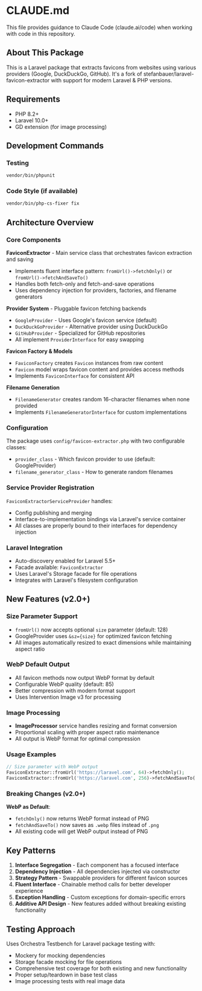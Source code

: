 # CLAUDE.md

This file provides guidance to Claude Code (claude.ai/code) when working with code in this repository.

## About This Package

This is a Laravel package that extracts favicons from websites using various providers (Google, DuckDuckGo, GitHub). It's a fork of stefanbauer/laravel-favicon-extractor with support for modern Laravel & PHP versions.

## Requirements

- PHP 8.2+
- Laravel 10.0+
- GD extension (for image processing)

## Development Commands

### Testing
```bash
vendor/bin/phpunit
```

### Code Style (if available)
```bash
vendor/bin/php-cs-fixer fix
```

## Architecture Overview

### Core Components

**FaviconExtractor** - Main service class that orchestrates favicon extraction and saving
- Implements fluent interface pattern: `fromUrl()->fetchOnly()` or `fromUrl()->fetchAndSaveTo()`
- Handles both fetch-only and fetch-and-save operations
- Uses dependency injection for providers, factories, and filename generators

**Provider System** - Pluggable favicon fetching backends
- `GoogleProvider` - Uses Google's favicon service (default)
- `DuckDuckGoProvider` - Alternative provider using DuckDuckGo
- `GitHubProvider` - Specialized for GitHub repositories
- All implement `ProviderInterface` for easy swapping

**Favicon Factory & Models**
- `FaviconFactory` creates `Favicon` instances from raw content
- `Favicon` model wraps favicon content and provides access methods
- Implements `FaviconInterface` for consistent API

**Filename Generation**
- `FilenameGenerator` creates random 16-character filenames when none provided
- Implements `FilenameGeneratorInterface` for custom implementations

### Configuration

The package uses `config/favicon-extractor.php` with two configurable classes:
- `provider_class` - Which favicon provider to use (default: GoogleProvider)
- `filename_generator_class` - How to generate random filenames

### Service Provider Registration

`FaviconExtractorServiceProvider` handles:
- Config publishing and merging
- Interface-to-implementation bindings via Laravel's service container
- All classes are properly bound to their interfaces for dependency injection

### Laravel Integration

- Auto-discovery enabled for Laravel 5.5+
- Facade available: `FaviconExtractor`
- Uses Laravel's Storage facade for file operations
- Integrates with Laravel's filesystem configuration

## New Features (v2.0+)

### Size Parameter Support
- `fromUrl()` now accepts optional `size` parameter (default: 128)
- GoogleProvider uses `&sz={size}` for optimized favicon fetching
- All images automatically resized to exact dimensions while maintaining aspect ratio

### WebP Default Output
- All favicon methods now output WebP format by default
- Configurable WebP quality (default: 85)
- Better compression with modern format support
- Uses Intervention Image v3 for processing

### Image Processing
- **ImageProcessor** service handles resizing and format conversion
- Proportional scaling with proper aspect ratio maintenance
- All output is WebP format for optimal compression

### Usage Examples

```php
// Size parameter with WebP output
FaviconExtractor::fromUrl('https://laravel.com', 64)->fetchOnly();
FaviconExtractor::fromUrl('https://laravel.com', 256)->fetchAndSaveTo('favicons');
```

### Breaking Changes (v2.0+)

**WebP as Default**: 
- `fetchOnly()` now returns WebP format instead of PNG
- `fetchAndSaveTo()` now saves as `.webp` files instead of `.png`
- All existing code will get WebP output instead of PNG

## Key Patterns

1. **Interface Segregation** - Each component has a focused interface
2. **Dependency Injection** - All dependencies injected via constructor
3. **Strategy Pattern** - Swappable providers for different favicon sources
4. **Fluent Interface** - Chainable method calls for better developer experience
5. **Exception Handling** - Custom exceptions for domain-specific errors
6. **Additive API Design** - New features added without breaking existing functionality

## Testing Approach

Uses Orchestra Testbench for Laravel package testing with:
- Mockery for mocking dependencies
- Storage facade mocking for file operations
- Comprehensive test coverage for both existing and new functionality
- Proper setup/teardown in base test class
- Image processing tests with real image data